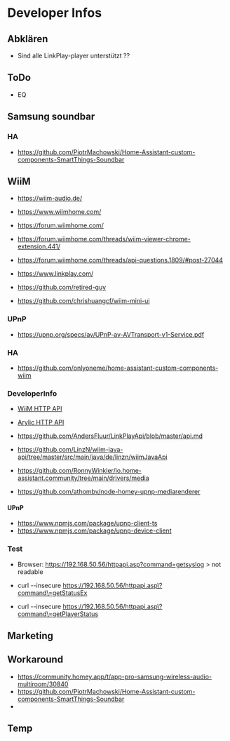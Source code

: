 # Developer Infos

## Abklären

- Sind alle LinkPlay-player unterstützt ??

## ToDo

- EQ

## Samsung soundbar

### HA

- https://github.com/PiotrMachowski/Home-Assistant-custom-components-SmartThings-Soundbar

## WiiM

- https://wiim-audio.de/
- https://www.wiimhome.com/
  
- https://forum.wiimhome.com/
- https://forum.wiimhome.com/threads/wiim-viewer-chrome-extension.441/
- https://forum.wiimhome.com/threads/api-questions.1809/#post-27044

- https://www.linkplay.com/

- https://github.com/retired-guy

- https://github.com/chrishuangcf/wiim-mini-ui

### UPnP

- https://upnp.org/specs/av/UPnP-av-AVTransport-v1-Service.pdf

### HA

- https://github.com/onlyoneme/home-assistant-custom-components-wiim


### DeveloperInfo

- [WiiM HTTP API](https://www.wiimhome.com/pdf/HTTP%20API%20for%20WiiM%20Mini.pdf)

- [Arylic HTTP API](https://developer.arylic.com/httpapi)
  
- https://github.com/AndersFluur/LinkPlayApi/blob/master/api.md

- https://github.com/LinzN/wiim-java-api/tree/master/src/main/java/de/linzn/wiimJavaApi

- https://github.com/RonnyWinkler/io.home-assistant.community/tree/main/drivers/media

- https://github.com/athombv/node-homey-upnp-mediarenderer

#### UPnP

- https://www.npmjs.com/package/upnp-client-ts
- https://www.npmjs.com/package/upnp-device-client


### Test

- Browser: https://192.168.50.56/httpapi.asp?command=getsyslog > not readable
  
- curl --insecure https://192.168.50.56/httpapi.asp\?command\=getStatusEx
- curl --insecure https://192.168.50.56/httpapi.asp\?command\=getPlayerStatus

## Marketing


## Workaround

- https://community.homey.app/t/app-pro-samsung-wireless-audio-multiroom/30840
- https://github.com/PiotrMachowski/Home-Assistant-custom-components-SmartThings-Soundbar
- 

## Temp
